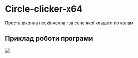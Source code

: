 # Circle-clicker-x64
Проста віконна нескінченна гра сенс якої клацати по колам

## Приклад роботи програми

<img src="https://github.com/Leksiyko/Circle-clicker-x64/blob/main/readme.data/gif-5-51c8d00b55.gif">
